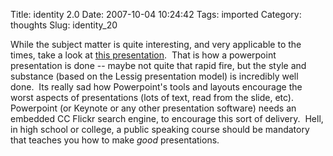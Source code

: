 Title: identity 2.0
Date: 2007-10-04 10:24:42
Tags: imported
Category: thoughts
Slug: identity_20

While the subject matter is quite interesting, and very applicable to the times, take a look at <a href="http://www.identity20.com/media/OSCON2005/">this presentation</a>.  That is how a powerpoint presentation is done -- maybe not quite that rapid fire, but the style and substance (based on the Lessig presentation model) is incredibly well done.  Its really sad how Powerpoint's tools and layouts encourage the worst aspects of presentations (lots of text, read from the slide, etc).  Powerpoint (or Keynote or any other presentation software) needs an embedded CC Flickr search engine, to encourage this sort of delivery.  Hell, in high school or college, a public speaking course should be mandatory that teaches you how to make <em>good</em> presentations.
